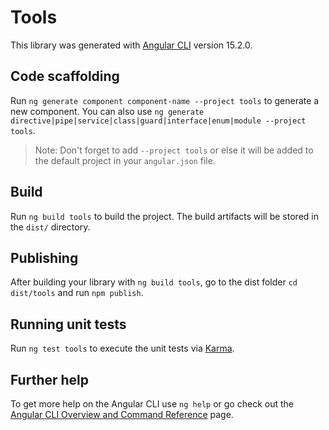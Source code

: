 # Tools

This library was generated with [Angular CLI](https://github.com/angular/angular-cli) version 15.2.0.

## Code scaffolding

Run `ng generate component component-name --project tools` to generate a new component. You can also use `ng generate directive|pipe|service|class|guard|interface|enum|module --project tools`.
> Note: Don't forget to add `--project tools` or else it will be added to the default project in your `angular.json` file. 

## Build

Run `ng build tools` to build the project. The build artifacts will be stored in the `dist/` directory.

## Publishing

After building your library with `ng build tools`, go to the dist folder `cd dist/tools` and run `npm publish`.

## Running unit tests

Run `ng test tools` to execute the unit tests via [Karma](https://karma-runner.github.io).

## Further help

To get more help on the Angular CLI use `ng help` or go check out the [Angular CLI Overview and Command Reference](https://angular.io/cli) page.
